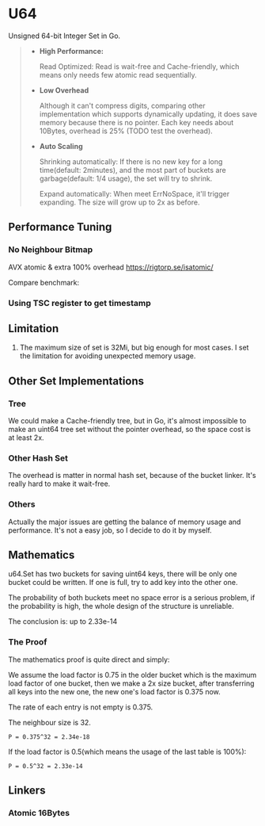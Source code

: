 # U64

Unsigned 64-bit Integer Set in Go.

>- **High Performance:**
>
>   Read Optimized: 
>   Read is wait-free and Cache-friendly, which means only needs few atomic read sequentially.
>
>- **Low Overhead**
>
>   Although it can't compress digits, comparing other implementation which supports dynamically updating, it does save
>   memory because there is no pointer. Each key needs about 10Bytes, overhead is 25% (TODO test the overhead).
>
>- **Auto Scaling**
>
>   Shrinking automatically: If there is no new key for a long time(default: 2minutes), and the most part of buckets are
>   garbage(default: 1/4 usage), the set will try to shrink.
>
>   Expand automatically: When meet ErrNoSpace, it'll trigger expanding. The size will grow up to 2x as before.
>

## Performance Tuning

### No Neighbour Bitmap

AVX atomic & extra 100% overhead
https://rigtorp.se/isatomic/

Compare benchmark:

### Using TSC register to get timestamp

## Limitation

1. The maximum size of set is 32Mi, but big enough for most cases. I set the limitation for avoiding unexpected memory
usage.

## Other Set Implementations

### Tree

We could make a Cache-friendly tree, but in Go, it's almost impossible to make an uint64 tree set without the pointer
overhead, so the space cost is at least 2x.

### Other Hash Set

The overhead is matter in normal hash set, because of the bucket linker. It's really hard to make it wait-free.

### Others

Actually the major issues are getting the balance of memory usage and performance. It's not a easy job, so I decide to
do it by myself.

## Mathematics

u64.Set has two buckets for saving uint64 keys, there will be only one bucket could be written. If one is full, try to 
add key into the other one.

The probability of both buckets meet no space error is a serious problem, if the probability is high, the whole design
of the structure is unreliable.

The conclusion is: up to 2.33e-14

### The Proof

The mathematics proof is quite direct and simply:

We assume the load factor is 0.75 in the older bucket which is the maximum load factor of one bucket, then we make a 2x size
bucket, after transferring all keys into the new one, the new one's load factor is 0.375 now.

The rate of each entry is not empty is 0.375.

The neighbour size is 32.

`P = 0.375^32 = 2.34e-18`

If the load factor is 0.5(which means the usage of the last table is 100%):

`P = 0.5^32 = 2.33e-14`

## Linkers

### Atomic 16Bytes